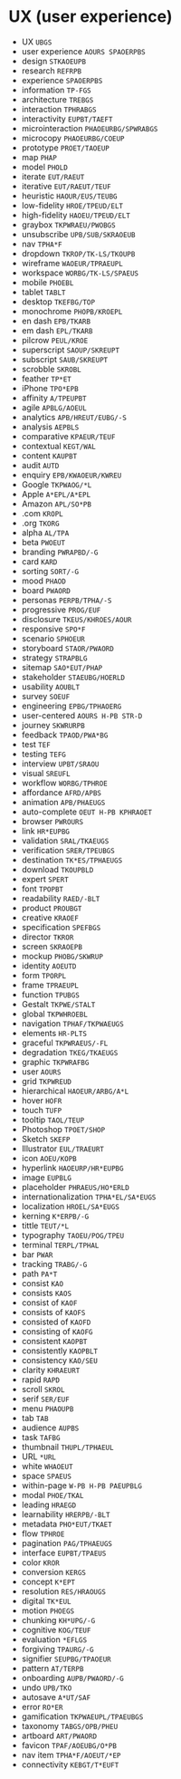 # UX (user experience)

* UX `UBGS`
* user experience `AOURS SPAOERPBS`
* design `STKAOEUPB`
* research `REFRPB`
* experience `SPAOERPBS`
* information `TP-FGS`
* architecture `TREBGS`
* interaction `TPHRABGS`
* interactivity `EUPBT/TAEFT`
* microinteraction `PHAOEURBG/SPWRABGS`
* microcopy `PHAOEURBG/COEUP`
* prototype `PROET/TAOEUP`
* map `PHAP`
* model `PHOLD`
* iterate `EUT/RAEUT`
* iterative `EUT/RAEUT/TEUF`
* heuristic `HAOUR/EUS/TEUBG`
* low-fidelity `HROE/TPEUD/ELT`
* high-fidelity `HAOEU/TPEUD/ELT`
* graybox `TKPWRAEU/PWOBGS`
* unsubscribe `UPB/SUB/SKRAOEUB`
* nav `TPHA*F`
* dropdown `TKROP/TK-LS/TKOUPB`
* wireframe `WAOEUR/TPRAEUPL`
* workspace `WORBG/TK-LS/SPAEUS`
* mobile `PHOEBL`
* tablet `TABLT`
* desktop `TKEFBG/TOP`
* monochrome `PHOPB/KROEPL`
* en dash `EPB/TKARB`
* em dash `EPL/TKARB`
* pilcrow `PEUL/KROE`
* superscript `SAOUP/SKREUPT`
* subscript `SAUB/SKREUPT`
* scrobble `SKROBL`
* feather `TP*ET`
* iPhone `TPO*EPB`
* affinity `A/TPEUPBT`
* agile `APBLG/AOEUL`
* analytics `APB/HREUT/EUBG/-S`
* analysis `AEPBLS`
* comparative `KPAEUR/TEUF`
* contextual `KEGT/WAL`
* content `KAUPBT`
* audit `AUTD`
* enquiry `EPB/KWAOEUR/KWREU`
* Google `TKPWAOG/*L`
* Apple `A*EPL/A*EPL`
* Amazon `APL/SO*PB`
* .com `KROPL`
* .org `TKORG`
* alpha `AL/TPA`
* beta `PWOEUT`
* branding `PWRAPBD/-G`
* card `KARD`
* sorting `SORT/-G`
* mood `PHAOD`
* board `PWAORD`
* personas `PERPB/TPHA/-S`
* progressive `PROG/EUF`
* disclosure `TKEUS/KHROES/AOUR`
* responsive `SPO*F`
* scenario `SPHOEUR`
* storyboard `STAOR/PWAORD`
* strategy `STRAPBLG`
* sitemap `SAO*EUT/PHAP`
* stakeholder `STAEUBG/HOERLD`
* usability `AOUBLT`
* survey `SOEUF`
* engineering `EPBG/TPHAOERG`
* user-centered `AOURS H-PB STR-D`
* journey `SKWRURPB`
* feedback `TPAOD/PWA*BG`
* test `TEF`
* testing `TEFG`
* interview `UPBT/SRAOU`
* visual `SREUFL`
* workflow `WORBG/TPHROE`
* affordance `AFRD/APBS`
* animation `APB/PHAEUGS`
* auto-complete `OEUT H-PB KPHRAOET`
* browser `PWROURS`
* link `HR*EUPBG`
* validation `SRAL/TKAEUGS`
* verification `SRER/TPEUBGS`
* destination `TK*ES/TPHAEUGS`
* download `TKOUPBLD`
* expert `SPERT`
* font `TPOPBT`
* readability `RAED/-BLT`
* product `PROUBGT`
* creative `KRAOEF`
* specification `SPEFBGS`
* director `TKROR`
* screen `SKRAOEPB`
* mockup `PHOBG/SKWRUP`
* identity `AOEUTD`
* form `TPORPL`
* frame `TPRAEUPL`
* function `TPUBGS`
* Gestalt `TKPWE/STALT`
* global `TKPWHROEBL`
* navigation `TPHAF/TKPWAEUGS`
* elements `HR-PLTS`
* graceful `TKPWRAEUS/-FL`
* degradation `TKEG/TKAEUGS`
* graphic `TKPWRAFBG`
* user `AOURS`
* grid `TKPWREUD`
* hierarchical `HAOEUR/ARBG/A*L`
* hover `HOFR`
* touch `TUFP`
* tooltip `TAOL/TEUP`
* Photoshop `TPOET/SHOP`
* Sketch `SKEFP`
* Illustrator `EUL/TRAEURT`
* icon `AOEU/KOPB`
* hyperlink `HAOEURP/HR*EUPBG`
* image `EUPBLG`
* placeholder `PHRAEUS/HO*ERLD`
* internationalization `TPHA*EL/SA*EUGS`
* localization `HROEL/SA*EUGS`
* kerning `K*ERPB/-G`
* tittle `TEUT/*L`
* typography `TAOEU/POG/TPEU`
* terminal `TERPL/TPHAL`
* bar `PWAR`
* tracking `TRABG/-G`
* path `PA*T`
* consist `KAO`
* consists `KAOS`
* consist of `KAOF`
* consists of `KAOFS`
* consisted of `KAOFD`
* consisting of `KAOFG`
* consistent `KAOPBT`
* consistently `KAOPBLT`
* consistency `KAO/SEU`
* clarity `KHRAEURT`
* rapid `RAPD`
* scroll `SKROL`
* serif `SER/EUF`
* menu `PHAOUPB`
* tab `TAB`
* audience `AUPBS`
* task `TAFBG`
* thumbnail `THUPL/TPHAEUL`
* URL `*URL`
* white `WHAOEUT`
* space `SPAEUS`
* within-page `W-PB H-PB PAEUPBLG`
* modal `PHOE/TKAL`
* leading `HRAEGD`
* learnability `HRERPB/-BLT`
* metadata `PHO*EUT/TKAET`
* flow `TPHROE`
* pagination `PAG/TPHAEUGS`
* interface `EUPBT/TPAEUS`
* color `KROR`
* conversion `KERGS`
* concept `K*EPT`
* resolution `RES/HRAOUGS`
* digital `TK*EUL`
* motion `PHOEGS`
* chunking `KH*UPG/-G`
* cognitive `KOG/TEUF`
* evaluation `*EFLGS`
* forgiving `TPAURG/-G`
* signifier `SEUPBG/TPAOEUR`
* pattern `AT/TERPB`
* onboarding `AUPB/PWAORD/-G`
* undo `UPB/TKO`
* autosave `A*UT/SAF`
* error `RO*ER`
* gamification `TKPWAEUPL/TPAEUBGS`
* taxonomy `TABGS/OPB/PHEU`
* artboard `ART/PWAORD`
* favicon `TPAF/AOEUBG/O*PB`
* nav item `TPHA*F/AOEUT/*EP`
* connectivity `KEBGT/T*EUFT`
